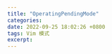 ```yaml
---
title: "OperatingPendingMode"
categories: 
date: 2022-09-25 18:02:26 +0800
tags: Vim 模式
excerpt: 
---
```






